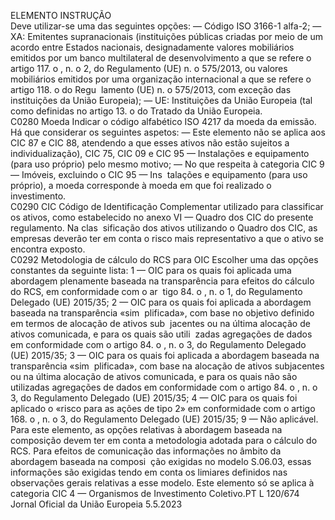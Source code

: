 
ELEMENTO  INSTRUÇÃO  
Deve utilizar-se uma das seguintes opções: 
— Código ISO 3166-1 alfa-2; 
— XA: Emitentes supranacionais (instituições públicas criadas por meio de um 
acordo entre Estados nacionais, designadamente valores mobiliários emitidos 
por um banco multilateral de desenvolvimento a que se refere o artigo 117.  o , 
n.  o 2, do Regulamento (UE) n.  o 575/2013, ou valores mobiliários emitidos 
por uma organização internacional a que se refere o artigo 118.  o do Regu ­
lamento (UE) n.  o 575/2013, com exceção das instituições da União Europeia); 
— UE: Instituições da União Europeia (tal como definidas no artigo 13.  o do 
Tratado da União Europeia.  
C0280  Moeda  Indicar o código alfabético ISO 4217 da moeda da emissão. 
Há que considerar os seguintes aspetos: 
— Este elemento não se aplica aos CIC 87 e CIC 88, atendendo a que esses ativos 
não estão sujeitos a individualização), CIC 75, CIC 09 e CIC 95 — Instalações 
e equipamento (para uso próprio) pelo mesmo motivo; 
— No que respeita à categoria CIC 9 — Imóveis, excluindo o CIC 95 — Ins ­
talações e equipamento (para uso próprio), a moeda corresponde à moeda em 
que foi realizado o investimento.  
C0290  CIC  Código de Identificação Complementar utilizado para classificar os ativos, como 
estabelecido no anexo VI — Quadro dos CIC do presente regulamento. Na clas ­
sificação dos ativos utilizando o Quadro dos CIC, as empresas deverão ter em 
conta o risco mais representativo a que o ativo se encontra exposto.  
C0292  Metodologia de cálculo do 
RCS para OIC  Escolher uma das opções constantes da seguinte lista: 
1 — OIC para os quais foi aplicada uma abordagem plenamente baseada na 
transparência para efeitos do cálculo do RCS, em conformidade com o ar ­
tigo 84.  o , n.  o 1, do Regulamento Delegado (UE) 2015/35; 
2 — OIC para os quais foi aplicada a abordagem baseada na transparência «sim ­
plificada», com base no objetivo definido em termos de alocação de ativos sub ­
jacentes ou na última alocação de ativos comunicada, e para os quais são utili ­
zadas agregações de dados em conformidade com o artigo 84.  o , n.  o 3, do 
Regulamento Delegado (UE) 2015/35; 
3 — OIC para os quais foi aplicada a abordagem baseada na transparência «sim ­
plificada», com base na alocação de ativos subjacentes ou na última alocação de 
ativos comunicada, e para os quais não são utilizadas agregações de dados em 
conformidade com o artigo 84.  o , n.  o 3, do Regulamento Delegado (UE) 2015/35; 
4 — OIC para os quais foi aplicado o «risco para as ações de tipo 2» em 
conformidade com o artigo 168.  o , n.  o 3, do Regulamento Delegado (UE) 
2015/35; 
9 — Não aplicável. 
Para este elemento, as opções relativas à abordagem baseada na composição 
devem ter em conta a metodologia adotada para o cálculo do RCS. Para efeitos 
de comunicação das informações no âmbito da abordagem baseada na composi ­
ção exigidas no modelo S.06.03, essas informações são exigidas tendo em conta 
os limiares definidos nas observações gerais relativas a esse modelo. 
Este elemento só se aplica à categoria CIC 4 — Organismos de Investimento 
Coletivo.PT  L 120/674 Jornal Oficial da União Europeia 5.5.2023